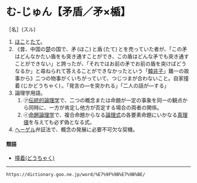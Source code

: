 # む‐じゅん【矛盾／矛×楯】

［名］(スル)
1. [ほこ](https://dictionary.goo.ne.jp/word/%E7%9F%9B_%28%E3%81%BB%E3%81%93%29/#jn-203650)と[たて](https://dictionary.goo.ne.jp/word/%E7%9B%BE/#jn-137500)。
2. 《昔、中国の[楚](https://dictionary.goo.ne.jp/word/%E6%A5%9A_%28%E3%81%9D%29/#jn-127819)の国で、矛 (ほこ) と盾 (たて) とを売っていた者が、「この矛はどんなかたい盾をも突き通すことができ、この盾はどんな矛でも突き通すことができない」と誇ったが、「それではお前の矛でお前の盾を突けばどうなるか」と尋ねられて答えることができなかったという「[韓非子](https://dictionary.goo.ne.jp/word/%E9%9F%93%E9%9D%9E%E5%AD%90/#jn-49545)」難一の故事から》二つの物事がくいちがっていて、つじつまが合わないこと。自家撞着 (じかどうちゃく) 。「発言の―を突かれる」「二人の話が―する」
3. 論理学用語。    
    1.  ㋐[伝統的論理学](https://dictionary.goo.ne.jp/word/%E4%BC%9D%E7%B5%B1%E7%9A%84%E8%AB%96%E7%90%86%E5%AD%A6/#jn-154151)で、二つの概念または命題が一定の事象を同一の観点から同時に、一方が肯定し他方が否定する場合の両者の関係。        
    2.  ㋑[命題論理学](https://dictionary.goo.ne.jp/word/%E5%91%BD%E9%A1%8C%E8%AB%96%E7%90%86/#jn-216736)で、複合命題からなる[論理式](https://dictionary.goo.ne.jp/word/%E8%AB%96%E7%90%86%E5%BC%8F/#jn-237244)の各要素命題にいかなる[真理値](https://dictionary.goo.ne.jp/word/%E7%9C%9F%E7%90%86%E5%80%A4/#jn-115925)を与えても必ず偽となる式。
4. [ヘーゲル](https://dictionary.goo.ne.jp/word/person/%E3%82%B2%E3%82%AA%E3%83%AB%E3%82%AF%E3%83%BB%E3%83%B4%E3%82%A3%E3%83%AB%E3%83%98%E3%83%AB%E3%83%A0%E3%83%BB%E3%83%95%E3%83%AA%E3%83%BC%E3%83%89%E3%83%AA%E3%83%92%E3%83%BB%E3%83%98%E3%83%BC%E3%82%B2%E3%83%AB/#jn-198560)弁証法で、概念の発展に必要不可欠な契機。
    

#### 類語

-   [撞着(どうちゃく)](https://dictionary.goo.ne.jp/word/%E6%92%9E%E7%9D%80/#jn-156380)

---
`https://dictionary.goo.ne.jp/word/%E7%9F%9B%E7%9B%BE/`